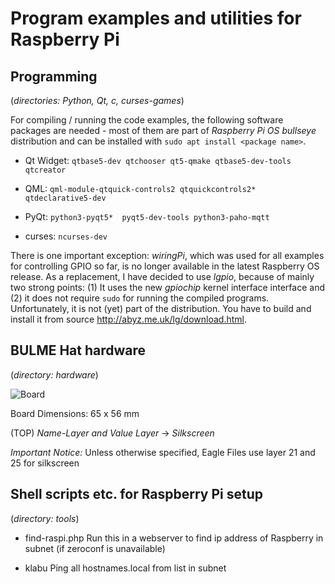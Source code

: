 # Program examples and utilities for Raspberry Pi 

## Programming 
(_directories: Python, Qt, c, curses-games_)

For compiling / running the code examples, the following software packages are needed - most of them
are part of _Raspberry Pi OS bullseye_ distribution and can be installed with ```sudo apt install <package name>```.

- Qt Widget:
```qtbase5-dev qtchooser qt5-qmake qtbase5-dev-tools qtcreator```

- QML: 
```qml-module-qtquick-controls2 qtquickcontrols2* qtdeclarative5-dev```

- PyQt:
```python3-pyqt5*  pyqt5-dev-tools python3-paho-mqtt```

- curses:
```ncurses-dev```

There is one important exception: _wiringPi_, which was used for all examples for controlling GPIO so far, is no longer
available in the latest Raspberry OS release. As a replacement, I have decided to use _lgpio_, because of mainly two
strong points: (1) It uses the new _gpiochip_ kernel interface interface and (2) it does not require ```sudo``` for
running the compiled programs. Unfortunately, it is not (yet) part of the distribution. You have to build and install
it from source <http://abyz.me.uk/lg/download.html>.


## BULME Hat hardware
(_directory: hardware_)

![Board](board.jpg)

Board Dimensions: 65 x 56 mm

(TOP) *Name-Layer and Value Layer*  -> *Silkscreen*

*Important Notice:* Unless otherwise specified,  Eagle Files
use  layer 21 and 25 for silkscreen

## Shell scripts etc. for Raspberry Pi setup
(_directory: tools_)

- find-raspi.php
Run this in a webserver to find ip address of Raspberry in subnet (if zeroconf is unavailable)

- klabu
Ping all hostnames.local from list in subnet



